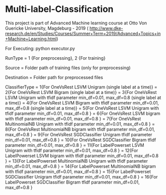 # Multi-label-Classification

This project is part of Advanced Machine learning course at Otto Von Guericke University, Magdeburg - 2019 ( http://www.dke-research.de/en/Studies/Courses/Summer+Term+2019/Advanced+Topics+in+Machine+Learning.html)

For Executing: python executor.py <RunType> <Source> <Destination> <ClassifierType>
  
RunType = 1 {For preprocessing}, 2 {For training}

Source = Folder path of training files (only for preprocessing)

Destination = Folder path for preprocessed files

ClassifierType = 1{For OneVsRest LSVM Unigram (single label at a time)}
               = 2{For OneVsRest LSVM Bigram (single label at a time)}
               = 3{For OneVsRest LSVM Unigram with tfidf parameter min_df=0.01, max_df=0.8 (single label at a time)}
               = 4{For OneVsRest LSVM Bigram with tfidf parameter min_df=0.01, max_df=0.8 (single label at a time)}
               = 5{For OneVsRest LSVM Unigram with tfidf parameter min_df=0.01, max_df=0.8 }
               = 6{For OneVsRest LSVM bigram with tfidf parameter min_df=0.01, max_df=0.8 }
               = 7{For OneVsRest MultinomialNB Unigram with tfidf parameter min_df=0.01, max_df=0.8 }
               = 8{For OneVsRest MultinomialNB bigram with tfidf parameter min_df=0.01, max_df=0.8 }
               = 9{For OneVsRest SGDClassifier Unigram tfidf parameter min_df=0.01, max_df=0.8 }
               = 10{For OneVsRest SGDClassifier Bigram tfidf parameter min_df=0.01, max_df=0.8 }
               = 11{For LabelPowerset LSVM Unigram with tfidf parameter min_df=0.01, max_df=0.8 }
               = 12{For LabelPowerset LSVM bigram with tfidf parameter min_df=0.01, max_df=0.8 }
               = 13{For LabelPowerset MultinomialNB Unigram with tfidf parameter min_df=0.01, max_df=0.8 }
               = 14{For LabelPowerset MultinomialNB bigram with tfidf parameter min_df=0.01, max_df=0.8 }
               = 15{For LabelPowerset SGDClassifier Unigram tfidf parameter min_df=0.01, max_df=0.8 }
               = 16{For LabelPowerset SGDClassifier Bigram tfidf parameter min_df=0.01, max_df=0.8 }
